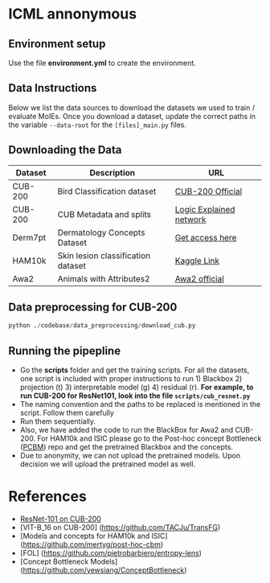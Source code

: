 # ICML annonymous

## Environment setup

Use the file **environment.yml** to create the environment.

## Data Instructions

Below we list the data sources to download the datasets we used to train / evaluate MoIEs. Once you download a dataset,
update the correct paths in the variable `--data-root` for the `[files]_main.py` files.

## Downloading the Data

| Dataset | Description                        | URL
|---------|------------------------------------|--------------------------------------------------------------------------------------------------------
| CUB-200 | Bird Classification dataset        | [CUB-200 Official](https://www.vision.caltech.edu/datasets/cub_200_2011/)                              |
| CUB-200 | CUB Metadata and splits            | [Logic Explained network](https://github.com/pietrobarbiero/logic_explained_networks/tree/master/data) |
| Derm7pt | Dermatology Concepts Dataset       | [Get access here](https://derm.cs.sfu.ca/Welcome.html)                                                 |
| HAM10k  | Skin lesion classification dataset | [Kaggle Link](https://www.kaggle.com/kmader/skin-cancer-mnist-ham10000)                                |
| Awa2    | Animals with Attributes2           | [Awa2 official](https://cvml.ista.ac.at/AwA2/)                                                         |

## Data preprocessing for CUB-200
``` python
python ./codebase/data_preprocessing/download_cub.py
```
## Running the pipepline

* Go the **scripts** folder and get the training scripts. For all the datasets, one script is included with proper
  instructions to run 1) Blackbox 2) projection (t) 3) interpretable model (g) 4) residual (r). **For example, to run
  CUB-200 for ResNet101, look into the file `scripts/cub_resnet.py`**
* The naming convention and the paths to be replaced is mentioned in the script. Follow them carefully
* Run them sequentially.
* Also, we have added the code to run the BlackBox for Awa2 and CUB-200. For HAM10k and ISIC please go to the Post-hoc
  concept Bottleneck ([PCBM](https://github.com/mertyg/post-hoc-cbm)) repo and get the pretrained Blackbox and the
  concepts.
* Due to anonymity, we can not upload the pretrained models. Upon decision we will upload the pretrained model as well.

# References
* [ResNet-101 on CUB-200](https://github.com/zhangyongshun/resnet_finetune_cub)
* [VIT-B_16 on CUB-200] (https://github.com/TACJu/TransFG)
* [Models and concepts for HAM10k and ISIC] (https://github.com/mertyg/post-hoc-cbm)
* [FOL] (https://github.com/pietrobarbiero/entropy-lens)
* [Concept Bottleneck Models] (https://github.com/yewsiang/ConceptBottleneck)
